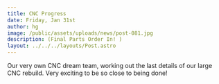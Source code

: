 ```yaml
---
title: CNC Progress
date: Friday, Jan 31st
author: hg
image: /public/assets/uploads/news/post-081.jpg
description: (Final Parts Order In! )
layout: ../../../layouts/Post.astro
---
```


Our very own CNC dream team, working out the last details of our large CNC rebuild. Very exciting to be so close to being done!
